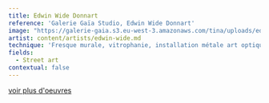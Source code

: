 ```yaml
---
title: Edwin Wide Donnart
reference: 'Galerie Gaïa Studio, Edwin Wide Donnart'
image: "https://galerie-gaia.s3.eu-west-3.amazonaws.com/tina/uploads/edwin-wide-donnart/GAIÌ\x88A STUDIO FICHE WIDE 2_page-0001.jpg"
artist: content/artists/edwin-wide.md
technique: 'Fresque murale, vitrophanie, installation métale art optique'
fields:
  - Street art
contextual: false
---
```


[voir plus d'oeuvres](https://www.galeriegaia.fr/artists/edwin-wide "Edwin Wide Donnart") 
